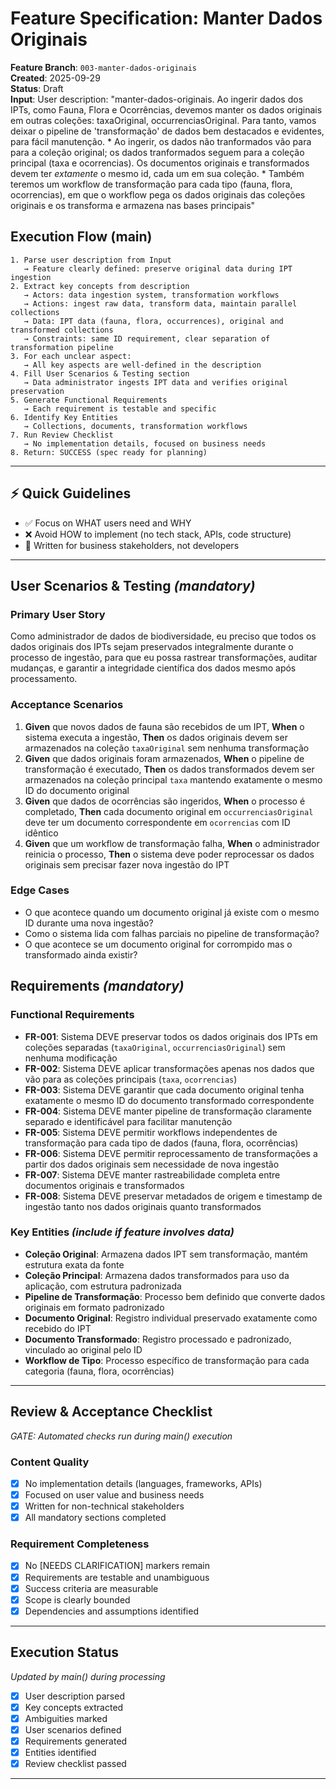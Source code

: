 # Feature Specification: Manter Dados Originais

**Feature Branch**: `003-manter-dados-originais`  
**Created**: 2025-09-29  
**Status**: Draft  
**Input**: User description: "manter-dados-originais. Ao ingerir dados dos IPTs, como Fauna, Flora e Ocorrências, devemos manter os dados originais em outras coleções: taxaOriginal, occurrenciasOriginal. Para tanto, vamos deixar o pipeline de 'transformação' de dados bem destacados e evidentes, para fácil manutenção. * Ao ingerir, os dados não tranformados vão para para a coleção original; os dados tranformados seguem para a coleção principal (taxa e ocorrencias). Os documentos originais e transformados devem ter *extamente* o mesmo id, cada um em sua coleção. * Também teremos um workflow de transformação para cada tipo (fauna, flora, ocorrencias), em que o workflow pega os dados originais das coleções originais e os transforma e armazena nas bases principais"

## Execution Flow (main)

```
1. Parse user description from Input
   → Feature clearly defined: preserve original data during IPT ingestion
2. Extract key concepts from description
   → Actors: data ingestion system, transformation workflows
   → Actions: ingest raw data, transform data, maintain parallel collections
   → Data: IPT data (fauna, flora, occurrences), original and transformed collections
   → Constraints: same ID requirement, clear separation of transformation pipeline
3. For each unclear aspect:
   → All key aspects are well-defined in the description
4. Fill User Scenarios & Testing section
   → Data administrator ingests IPT data and verifies original preservation
5. Generate Functional Requirements
   → Each requirement is testable and specific
6. Identify Key Entities
   → Collections, documents, transformation workflows
7. Run Review Checklist
   → No implementation details, focused on business needs
8. Return: SUCCESS (spec ready for planning)
```

---

## ⚡ Quick Guidelines

- ✅ Focus on WHAT users need and WHY
- ❌ Avoid HOW to implement (no tech stack, APIs, code structure)
- 👥 Written for business stakeholders, not developers

---

## User Scenarios & Testing _(mandatory)_

### Primary User Story

Como administrador de dados de biodiversidade, eu preciso que todos os dados originais dos IPTs sejam preservados integralmente durante o processo de ingestão, para que eu possa rastrear transformações, auditar mudanças, e garantir a integridade científica dos dados mesmo após processamento.

### Acceptance Scenarios

1. **Given** que novos dados de fauna são recebidos de um IPT, **When** o sistema executa a ingestão, **Then** os dados originais devem ser armazenados na coleção `taxaOriginal` sem nenhuma transformação
2. **Given** que dados originais foram armazenados, **When** o pipeline de transformação é executado, **Then** os dados transformados devem ser armazenados na coleção principal `taxa` mantendo exatamente o mesmo ID do documento original
3. **Given** que dados de ocorrências são ingeridos, **When** o processo é completado, **Then** cada documento original em `occurrenciasOriginal` deve ter um documento correspondente em `ocorrencias` com ID idêntico
4. **Given** que um workflow de transformação falha, **When** o administrador reinicia o processo, **Then** o sistema deve poder reprocessar os dados originais sem precisar fazer nova ingestão do IPT

### Edge Cases

- O que acontece quando um documento original já existe com o mesmo ID durante uma nova ingestão?
- Como o sistema lida com falhas parciais no pipeline de transformação?
- O que acontece se um documento original for corrompido mas o transformado ainda existir?

## Requirements _(mandatory)_

### Functional Requirements

- **FR-001**: Sistema DEVE preservar todos os dados originais dos IPTs em coleções separadas (`taxaOriginal`, `occurrenciasOriginal`) sem nenhuma modificação
- **FR-002**: Sistema DEVE aplicar transformações apenas nos dados que vão para as coleções principais (`taxa`, `ocorrencias`)
- **FR-003**: Sistema DEVE garantir que cada documento original tenha exatamente o mesmo ID do documento transformado correspondente
- **FR-004**: Sistema DEVE manter pipeline de transformação claramente separado e identificável para facilitar manutenção
- **FR-005**: Sistema DEVE permitir workflows independentes de transformação para cada tipo de dados (fauna, flora, ocorrências)
- **FR-006**: Sistema DEVE permitir reprocessamento de transformações a partir dos dados originais sem necessidade de nova ingestão
- **FR-007**: Sistema DEVE manter rastreabilidade completa entre documentos originais e transformados
- **FR-008**: Sistema DEVE preservar metadados de origem e timestamp de ingestão tanto nos dados originais quanto transformados

### Key Entities _(include if feature involves data)_

- **Coleção Original**: Armazena dados IPT sem transformação, mantém estrutura exata da fonte
- **Coleção Principal**: Armazena dados transformados para uso da aplicação, com estrutura padronizada
- **Pipeline de Transformação**: Processo bem definido que converte dados originais em formato padronizado
- **Documento Original**: Registro individual preservado exatamente como recebido do IPT
- **Documento Transformado**: Registro processado e padronizado, vinculado ao original pelo ID
- **Workflow de Tipo**: Processo específico de transformação para cada categoria (fauna, flora, ocorrências)

---

## Review & Acceptance Checklist

_GATE: Automated checks run during main() execution_

### Content Quality

- [x] No implementation details (languages, frameworks, APIs)
- [x] Focused on user value and business needs
- [x] Written for non-technical stakeholders
- [x] All mandatory sections completed

### Requirement Completeness

- [x] No [NEEDS CLARIFICATION] markers remain
- [x] Requirements are testable and unambiguous
- [x] Success criteria are measurable
- [x] Scope is clearly bounded
- [x] Dependencies and assumptions identified

---

## Execution Status

_Updated by main() during processing_

- [x] User description parsed
- [x] Key concepts extracted
- [x] Ambiguities marked
- [x] User scenarios defined
- [x] Requirements generated
- [x] Entities identified
- [x] Review checklist passed

---
